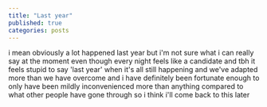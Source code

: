 ```yaml
---
title: "Last year"
published: true
categories: posts
---
```


i mean obviously a lot happened last year but i'm not sure what i can really say at the moment even though every night feels like a candidate and tbh it feels stupid to say 'last year' when it's all still happening and we've adapted more than we have overcome and i have definitely been fortunate enough to only have been mildly inconvenienced more than anything compared to what other people have gone through so i think i'll come back to this later

